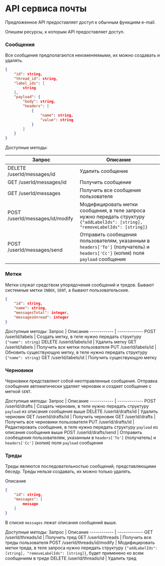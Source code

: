 # API сервиса почты

Предложенное API предоставляет доступ к обычным функциям e-mail.

Опишем ресурсы, к которым API предоставляет доступ.

### Сообщения

Все сообщения предполагаются неизменяемыми, их можно создавать и удалять.

```json
{
    "id": string,
    "thread_id": string,
    "label_ids": [
        string
    ],
    "payload": {
        "body": string,
        "headers": [
            {
                "name": string,
                "value": string
            }
        ]
    }
}
```

Доступные методы:

Запрос | Описание
 --- | ---
DELETE  /userId/messages/id | Удалить сообщение
GET  /userId/messages/id | Получить сообщение
GET /userId/messages | Получить все сообщения пользователя
POST  /userId/messages/id/modify | Модифицировать метки сообщения, в теле запроса нужно передать структуру ```{"addLabelIds": [string], "removeLabelIds": [string]}```
POST /userId/messages/send | Отправить сообещения пользователям, указанным в ```headers['To']``` (получатель) и ```headers['Cc']``` (копия) поля ```payload``` сообщения

### Метки
Метки служат средством упорядочения сообщений и тредов. Бывают системные метки ```INBOX```, ```SENT```, а бывают пользовательские.

```json
{
    "id": string,
    "name": string,
    "messagesTotal": integer,
    "messagesUnread": integer
}
```

Доступные методы:
Запрос | Описание
------------ | -------------
POST  /userId/labels | Создать метку, в теле нужно передать структуру ```{"name": string}```
DELETE  /userId/labels/id | Удалить метку
GET  /userId/labels | Получить все метки пользователя
PUT  /userId/labels/id | Обновить существующую метку, в теле нужно передать структуру ```{"name": string}```
GET  /userId/labels/id | Получить существующую метку

### Черновики

Черновики представляют собой неотправленные сообщения. Отправка сообщения автоматически удаляет черновик и создает сообщение с меткой ```SENT```.

Доступные методы:
Запрос | Описание
------------ | -------------
POST  /userId/drafts | Создать черновик, в теле нужно передать структуру ```payload``` из описания сообщения выше
DELETE  /userId/drafts/id | Удалить черновик
GET  /userId/drafts/id | Получить черновик
GET  /userId/drafts | Получить все черновики пользователя
PUT  /userId/drafts/id | Редактировать сообщение, в теле нужно передать структуру ```payload``` из описания сообщения выше
POST  /userId/drafts/send | Отправить сообещения пользователям, указанным в ```headers['To']``` (получатель) и ```headers['Cc']``` (копия) поля ```payload``` сообщения

### Треды
Треды являются последовательностью сообщений, представляющими беседу. Треды нельзя создавать, их можно только удалять.

Описание
```json
{
    "id": string,
    "messages": [
        message
    ]
}
```

В списке ```messages``` лежат описания сообщений выше.

Доступные методы:
Запрос | Описание
------------ | -------------
GET  /userId/threads/id | Получить тред
GET  /userId/threads | Получить все треды пользователя
POST  /userId/threads/id/modify | Модифицировать метки треда, в теле запроса нужно передать структуру ```{"addLabelIds": [string], "removeLabelIds": [string]}```, будет применено ко всем сообщениям в треде
DELETE  /userId/threads/id | Удалить тред
